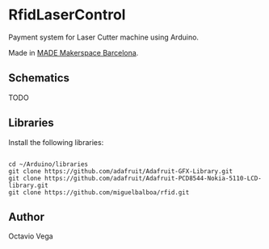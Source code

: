 RfidLaserControl
================

Payment system for Laser Cutter machine using Arduino.

Made in [MADE Makerspace Barcelona](http://made-bcn.org/).

Schematics
----------

TODO

Libraries
---------

Install the following libraries:

```

cd ~/Arduino/libraries
git clone https://github.com/adafruit/Adafruit-GFX-Library.git
git clone https://github.com/adafruit/Adafruit-PCD8544-Nokia-5110-LCD-library.git
git clone https://github.com/miguelbalboa/rfid.git
```

Author
------

Octavio Vega
